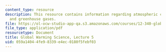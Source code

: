 ```yaml
---
content_type: resource
description: This resource contains information regarding atmospheric composition
  and greenhouse gases.
file: https://ol-ocw-studio-app-qa.s3.amazonaws.com/courses/12-340-global-warming-science-spring-2012/059a14044fe98339e4ec0180f5febf03_MIT12_340S12_lec5.pdf
file_type: application/pdf
resourcetype: Document
title: Global Warming Science, Lecture 5
uid: 059a1404-4fe9-8339-e4ec-0180f5febf03
---
```

